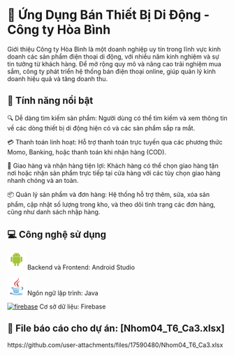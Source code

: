 <h1>📱 Ứng Dụng Bán Thiết Bị Di Động - Công ty Hòa Bình</h1>

Giới thiệu
Công ty Hòa Bình là một doanh nghiệp uy tín trong lĩnh vực kinh doanh các sản phẩm điện thoại di động, với nhiều năm kinh nghiệm và sự tin tưởng từ khách hàng. Để mở rộng quy mô và nâng cao trải nghiệm mua sắm, công ty phát triển hệ thống bán điện thoại online, giúp quản lý kinh doanh hiệu quả và tăng doanh thu.

<h2>📂 Tính năng nổi bật</h2>

<p>🔍 Dễ dàng tìm kiếm sản phẩm: Người dùng có thể tìm kiếm và xem thông tin về các dòng thiết bị di động hiện có và các sản phẩm sắp ra mắt.</p>
<p>💳 Thanh toán linh hoạt: Hỗ trợ thanh toán trực tuyến qua các phương thức Momo, Banking, hoặc thanh toán khi nhận hàng (COD).</p>
<p>🚚 Giao hàng và nhận hàng tiện lợi: Khách hàng có thể chọn giao hàng tận nơi hoặc nhận sản phẩm trực tiếp tại cửa hàng với các tùy chọn giao hàng nhanh chóng và an toàn.</p>
<p>📦 Quản lý sản phẩm và đơn hàng: Hệ thống hỗ trợ thêm, sửa, xóa sản phẩm, cập nhật số lượng trong kho, và theo dõi tình trạng các đơn hàng, cũng như danh sách nhập hàng.</p>

<h2>💻 Công nghệ sử dụng</h2>
<p> <a target="_blank" href="https://raw.githubusercontent.com/devicons/devicon/master/icons/android/android-original-wordmark.svg" style="display: inline-block;">
<img src="https://raw.githubusercontent.com/devicons/devicon/master/icons/android/android-original-wordmark.svg" alt="android" width="42" height="42" /></a> Backend và Frontend: Android Studio </p>
<p> <a target="_blank" href="https://raw.githubusercontent.com/devicons/devicon/master/icons/java/java-original.svg" style="display: inline-block;">
<img src="https://raw.githubusercontent.com/devicons/devicon/master/icons/java/java-original.svg" alt="java" width="42" height="42" /></a> Ngôn ngữ lập trình: Java </p>
<p> <a target="_blank" href="https://www.vectorlogo.zone/logos/firebase/firebase-icon.svg" style="display: inline-block;">
<img src="https://www.vectorlogo.zone/logos/firebase/firebase-icon.svg" alt="firebase" width="42" height="42" /></a> Cơ sở dữ liệu: Firebase </p>

<h2>📗 File báo cáo cho dự án: [Nhom04_T6_Ca3.xlsx]</h2>  
<p> https://github.com/user-attachments/files/17590480/Nhom04_T6_Ca3.xlsx </p>

